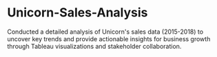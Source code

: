 # Unicorn-Sales-Analysis
Conducted a detailed analysis of Unicorn's sales data (2015-2018) to uncover key trends and provide actionable insights for business growth through Tableau visualizations and stakeholder collaboration.
